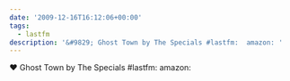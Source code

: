 ```yaml
---
date: '2009-12-16T16:12:06+00:00'
tags:
  - lastfm
description: '&#9829; Ghost Town by The Specials #lastfm:  amazon: '
---
```

&#9829; Ghost Town by The Specials #lastfm:  amazon: 
